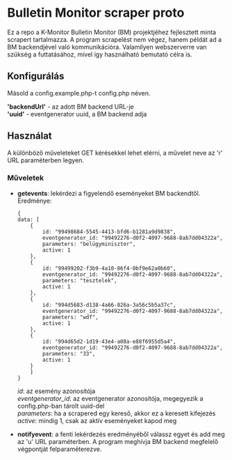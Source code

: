# Bulletin Monitor scraper proto

Ez a repo a K-Monitor Bulletin Monitor (BM) projektjéhez fejlesztett minta scrapert tartalmazza. A program scrapelést nem végez, hanem példát ad a BM
backendjével való kommunikációra.
Valamilyen webszerverre van szükség a futtatásához, mivel így használható bemutató célra is.

## Konfigurálás

Másold a config.example.php-t config.php néven.

**'backendUrl'** - az adott BM backend URL-je  
**'uuid'** - eventgenerator uuid, a BM backend adja

## Használat

A különböző műveleteket GET kérésekkel lehet elérni, a művelet neve az 'r' URL paraméterben legyen.

### Műveletek

- **getevents**: lekérdezi a figyelendő eseményeket BM backendtől. Eredménye:
  ```
  {
  data: [
      {
          id: "99498684-5545-4413-bfd6-b1281a9d9838",
          eventgenerator_id: "99492276-d0f2-4097-9688-8ab7dd04322a",
          parameters: "belügyminiszter",
          active: 1
      },
      {
          id: "99499202-f3b9-4a10-86f4-0bf9e62a0b60",
          eventgenerator_id: "99492276-d0f2-4097-9688-8ab7dd04322a",
          parameters: "tesztelek",
          active: 1
      },
      {
          id: "994d5683-d138-4a66-826a-3a56c5b5a37c",
          eventgenerator_id: "99492276-d0f2-4097-9688-8ab7dd04322a",
          parameters: "wdf",
          active: 1
      },
      {
          id: "994d65d2-1d19-43e4-a08a-e88f6955d5a4",
          eventgenerator_id: "99492276-d0f2-4097-9688-8ab7dd04322a",
          parameters: "33",
          active: 1
      }
      ]
  }
  ```
  *id*: az esemény azonosítója  
  *eventgenerator_id*: az eventgenerator azonosítója, megegyezik a config.php-ban tárolt uuid-del  
  *parameters*: ha a scrapered egy kereső, akkor ez a keresett kifejezés  
  *active*: mindig 1, csak az aktív eseményeket kapod meg


- **notifyevent**: a fenti lekérdezés eredményéből válassz egyet és add meg az 'u' URL paraméterben. A program meghívja BM backend megfelelő végpontját
  felparaméterezve.

